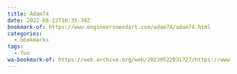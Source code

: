 ```yaml
---
title: Adam74
date: 2022-08-22T10:35:39Z
bookmark-of: https://www.engineersneedart.com/adam74/adam74.html
categories:
  - bookmarks
tags:
  - fun
wa-bookmark-of: https://web.archive.org/web/20230522031727/https://www.engineersneedart.com/adam74/adam74.html
---
```

